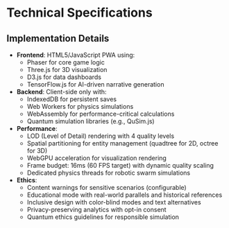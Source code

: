 # Technical Specifications

## Implementation Details
- **Frontend**: HTML5/JavaScript PWA using:
  - Phaser for core game logic
  - Three.js for 3D visualization
  - D3.js for data dashboards
  - TensorFlow.js for AI-driven narrative generation
- **Backend**: Client-side only with:
  - IndexedDB for persistent saves
  - Web Workers for physics simulations
  - WebAssembly for performance-critical calculations
  - Quantum simulation libraries (e.g., QuSim.js)
- **Performance**:
  - LOD (Level of Detail) rendering with 4 quality levels
  - Spatial partitioning for entity management (quadtree for 2D, octree for 3D)
  - WebGPU acceleration for visualization rendering
  - Frame budget: 16ms (60 FPS target) with dynamic quality scaling
  - Dedicated physics threads for robotic swarm simulations
- **Ethics**:
  - Content warnings for sensitive scenarios (configurable)
  - Educational mode with real-world parallels and historical references
  - Inclusive design with color-blind modes and text alternatives
  - Privacy-preserving analytics with opt-in consent
  - Quantum ethics guidelines for responsible simulation
